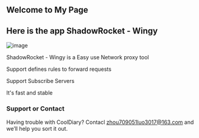 ## Welcome to My Page

## Here is the app ShadowRocket - Wingy


 ![image](https://raw.githubusercontent.com/luosuohu/product/master/icon.png)

ShadowRocket - Wingy is a Easy use Network proxy tool

Support defines rules to forward requests

Support Subscribe Servers

It's fast and stable 




### Support or Contact

Having trouble with CoolDiary? Contacl zhou709051luo3017@163.com  and we’ll help you sort it out.
